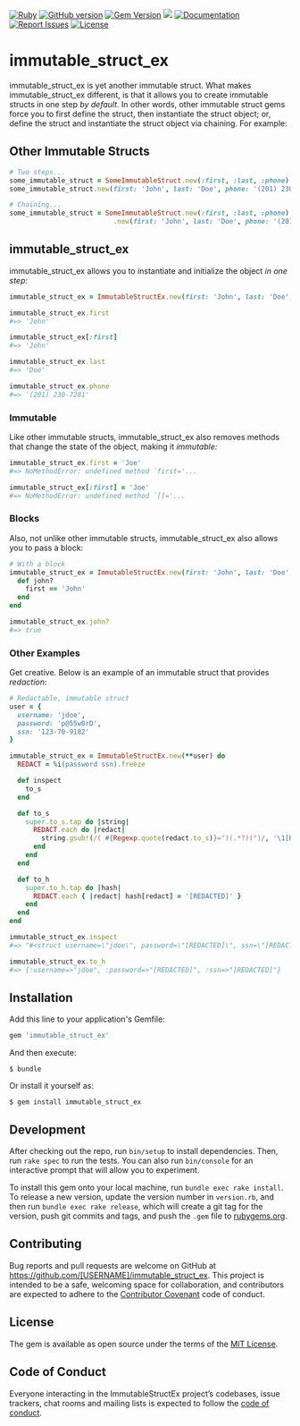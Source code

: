 [![Ruby](https://github.com/gangelo/immutable_struct_ex/actions/workflows/ruby.yml/badge.svg)](https://github.com/gangelo/immutable_struct_ex/actions/workflows/ruby.yml)
[![GitHub version](http://badge.fury.io/gh/gangelo%2Fimmutable_struct_ex.svg?refresh=5)](https://badge.fury.io/gh/gangelo%2Fimmutable_struct_ex)
[![Gem Version](https://badge.fury.io/rb/immutable_struct_ex.svg?refresh=5)](https://badge.fury.io/rb/immutable_struct_ex)
[![](http://ruby-gem-downloads-badge.herokuapp.com/immutable_struct_ex?type=total)](http://www.rubydoc.info/gems/immutable_struct_ex/)
[![Documentation](http://img.shields.io/badge/docs-rdoc.info-blue.svg)](http://www.rubydoc.info/gems/immutable_struct_ex/)
[![Report Issues](https://img.shields.io/badge/report-issues-red.svg)](https://github.com/gangelo/immutable_struct_ex/issues)
[![License](http://img.shields.io/badge/license-MIT-yellowgreen.svg)](#license)

# immutable_struct_ex

immutable_struct_ex is yet another immutable struct. What makes immutable_struct_ex different, is that it allows you to create immutable structs in one step _by default_. In other words, other immutable struct gems force you to first define the struct, then instantiate the struct object; or, define the struct and instantiate the struct object via chaining. For example:

## Other Immutable Structs

```ruby
# Two steps...
some_immutable_struct = SomeImmutableStruct.new(:first, :last, :phone)
some_immutable_struct.new(first: 'John', last: 'Doe', phone: '(201) 230-7281')

# Chaining...
some_immutable_struct = SomeImmutableStruct.new(:first, :last, :phone)
                          .new(first: 'John', last: 'Doe', phone: '(201) 230-7281')
```

## immutable_struct_ex
immutable_struct_ex allows you to instantiate and initialize the object _in one step:_

```ruby
immutable_struct_ex = ImmutableStructEx.new(first: 'John', last: 'Doe', phone: '(201) 230-7281')

immutable_struct_ex.first
#=> 'John'

immutable_struct_ex[:first]
#=> 'John'

immutable_struct_ex.last
#=> 'Doe'

immutable_struct_ex.phone
#=> '(201) 230-7281'
```
### Immutable
Like other immutable structs, immutable_struct_ex also removes methods that change the state of the object, making it _immutable:_

```ruby
immutable_struct_ex.first = 'Joe'
#=> NoMethodError: undefined method `first='...

immutable_struct_ex[:first] = 'Joe'
#=> NoMethodError: undefined method `[]='...
```

### Blocks
Also, not unlike other immutable structs, immutable_struct_ex also allows you to pass a block:

```ruby
# With a block
immutable_struct_ex = ImmutableStructEx.new(first: 'John', last: 'Doe', phone: '(201) 230-7281') do
  def john?
    first == 'John'
  end
end

immutable_struct_ex.john?
#=> true
```

### Other Examples
Get creative. Below is an example of an immutable struct that provides _redaction_:

```ruby
# Redactable, immutable struct
user = {
  username: 'jdoe',
  password: 'p@55w0rD',
  ssn: '123-70-9182'
}

immutable_struct_ex = ImmutableStructEx.new(**user) do
  REDACT = %i(password ssn).freeze

  def inspect
    to_s
  end

  def to_s
    super.to_s.tap do |string|
      REDACT.each do |redact|
        string.gsub!(/( #{Regexp.quote(redact.to_s)}=")(.*?)(")/, '\1[REDACTED]\3')
      end
    end
  end

  def to_h
    super.to_h.tap do |hash|
      REDACT.each { |redact| hash[redact] = '[REDACTED]' }
    end
  end
end

immutable_struct_ex.inspect
#=> "#<struct username=\"jdoe\", password=\"[REDACTED]\", ssn=\"[REDACTED]\">"

immutable_struct_ex.to_h
#=> {:username=>"jdoe", :password=>"[REDACTED]", :ssn=>"[REDACTED]"}
```

## Installation

Add this line to your application's Gemfile:

```ruby
gem 'immutable_struct_ex'
```

And then execute:

    $ bundle

Or install it yourself as:

    $ gem install immutable_struct_ex

## Development

After checking out the repo, run `bin/setup` to install dependencies. Then, run `rake spec` to run the tests. You can also run `bin/console` for an interactive prompt that will allow you to experiment.

To install this gem onto your local machine, run `bundle exec rake install`. To release a new version, update the version number in `version.rb`, and then run `bundle exec rake release`, which will create a git tag for the version, push git commits and tags, and push the `.gem` file to [rubygems.org](https://rubygems.org).

## Contributing

Bug reports and pull requests are welcome on GitHub at https://github.com/[USERNAME]/immutable_struct_ex. This project is intended to be a safe, welcoming space for collaboration, and contributors are expected to adhere to the [Contributor Covenant](http://contributor-covenant.org) code of conduct.

## License

The gem is available as open source under the terms of the [MIT License](https://opensource.org/licenses/MIT).

## Code of Conduct

Everyone interacting in the ImmutableStructEx project’s codebases, issue trackers, chat rooms and mailing lists is expected to follow the [code of conduct](https://github.com/[USERNAME]/immutable_struct_ex/blob/master/CODE_OF_CONDUCT.md).

